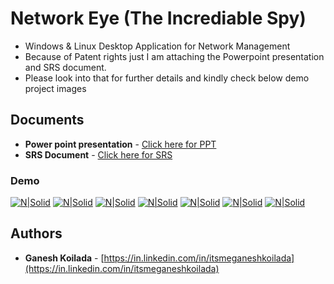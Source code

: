 # Network Eye (The Incrediable Spy)
* Windows & Linux Desktop Application for Network Management
* Because of Patent rights just I am attaching the Powerpoint presentation and SRS document. 
* Please look into that for further details and kindly check below demo project images

## Documents

* **Power point presentation**  -  <a href="https://drive.google.com/open?id=0B71enYDYlArUUXZkdEpMUHQwT050Z1RmNHpjRnlYS0RaRVBn" target="_blank">Click here for PPT</a>
* **SRS Document**  -  <a href="https://drive.google.com/open?id=0B71enYDYlArUN2JOVGx2NVBtaExwemQ3MDZQeDBTZ2h3czNv" target="_blank">Click here for SRS</a>

###  Demo

[![N|Solid](https://drive.google.com/uc?export=download&id=1qdzCW4VISMPJvyf-NiwxyU9Br2NdUBNd)]()
[![N|Solid](https://drive.google.com/uc?export=download&id=1ouXju48wdp7zqPCjg_56vOlWXHGvu9Y2)]()
[![N|Solid](https://drive.google.com/uc?export=download&id=1IH_yyG8_4ck67XBFnbFl64IW1FVyliOL)]()
[![N|Solid](https://drive.google.com/uc?export=download&id=1-IR9Mfjw4-8G87ObPKcovkuqiMtoTJ9u)]()
[![N|Solid](https://drive.google.com/uc?export=download&id=1_jb7d7NC9d4Nrk0E1G-RTpe2bRCjs8MG)]()
[![N|Solid]()]()
[![N|Solid]()]()

## Authors

* **Ganesh Koilada**  -  [https://in.linkedin.com/in/itsmeganeshkoilada](https://in.linkedin.com/in/itsmeganeshkoilada)
